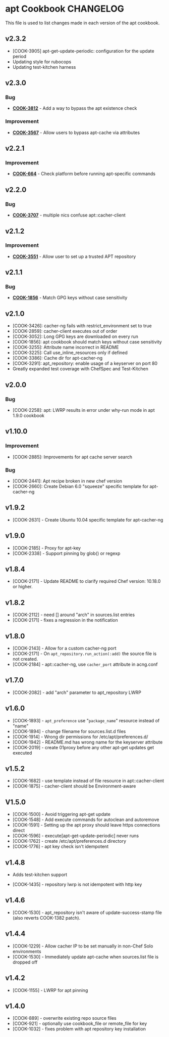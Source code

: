 apt Cookbook CHANGELOG
======================
This file is used to list changes made in each version of the apt cookbook.

v2.3.2
------
- [COOK-3905] apt-get-update-periodic: configuration for the update period
- Updating style for rubocops
- Updating test-kitchen harness


v2.3.0
------
### Bug
- **[COOK-3812](https://tickets.opscode.com/browse/COOK-3812)** - Add a way to bypass the apt existence check

### Improvement
- **[COOK-3567](https://tickets.opscode.com/browse/COOK-3567)** - Allow users to bypass apt-cache via attributes


v2.2.1
------
### Improvement
- **[COOK-664](https://tickets.opscode.com/browse/COOK-664)** - Check platform before running apt-specific commands


v2.2.0
------
### Bug
- **[COOK-3707](https://tickets.opscode.com/browse/COOK-3707)** - multiple nics confuse apt::cacher-client

v2.1.2
------
### Improvement
- **[COOK-3551](https://tickets.opscode.com/browse/COOK-3551)** - Allow user to set up a trusted APT repository

v2.1.1
------
### Bug
- **[COOK-1856](https://tickets.opscode.com/browse/COOK-1856)** - Match GPG keys without case sensitivity

v2.1.0
------
- [COOK-3426]: cacher-ng fails with restrict_environment set to true
- [COOK-2859]: cacher-client executes out of order
- [COOK-3052]: Long GPG keys are downloaded on every run
- [COOK-1856]: apt cookbook should match keys without case sensitivity
- [COOK-3255]: Attribute name incorrect in README
- [COOK-3225]: Call use_inline_resources only if defined
- [COOK-3386]: Cache dir for apt-cacher-ng
- [COOK-3291]: apt_repository: enable usage of a keyserver on port 80
- Greatly expanded test coverage with ChefSpec and Test-Kitchen

v2.0.0
------
### Bug

- [COOK-2258]: apt: LWRP results in error under why-run mode in apt 1.9.0 cookbook

v1.10.0
-------
### Improvement

- [COOK-2885]: Improvements for apt cache server search

### Bug

- [COOK-2441]: Apt recipe broken in new chef version
- [COOK-2660]: Create Debian 6.0 "squeeze" specific template for
  apt-cacher-ng

v1.9.2
------
- [COOK-2631] - Create Ubuntu 10.04 specific template for apt-cacher-ng

v1.9.0
------
- [COOK-2185] - Proxy for apt-key
- [COOK-2338] - Support pinning by glob() or regexp

v1.8.4
------
- [COOK-2171] - Update README to clarify required Chef version: 10.18.0
  or higher.

v1.8.2
------
- [COOK-2112] - need [] around "arch" in sources.list entries
- [COOK-2171] - fixes a regression in the notification

v1.8.0
------
- [COOK-2143] - Allow for a custom cacher-ng port
- [COOK-2171] - On `apt_repository.run_action(:add)` the source file
  is not created.
- [COOK-2184] - apt::cacher-ng, use `cacher_port` attribute in
  acng.conf

v1.7.0
------
- [COOK-2082] - add "arch" parameter to apt_repository LWRP

v1.6.0
------
- [COOK-1893] - `apt_preference` use "`package_name`" resource instead of "name"
- [COOK-1894] - change filename for sources.list.d files
- [COOK-1914] - Wrong dir permissions for /etc/apt/preferences.d/
- [COOK-1942] - README.md has wrong name for the keyserver attribute
- [COOK-2019] - create 01proxy before any other apt-get updates get executed

v1.5.2
------
- [COOK-1682] - use template instead of file resource in apt::cacher-client
- [COOK-1875] - cacher-client should be Environment-aware

V1.5.0
------
- [COOK-1500] - Avoid triggering apt-get update
- [COOK-1548] - Add execute commands for autoclean and autoremove
- [COOK-1591] - Setting up the apt proxy should leave https
  connections direct
- [COOK-1596] - execute[apt-get-update-periodic] never runs
- [COOK-1762] - create /etc/apt/preferences.d directory
- [COOK-1776] - apt key check isn't idempotent

v1.4.8
------
* Adds test-kitchen support
- [COOK-1435] - repository lwrp is not idempotent with http key

v1.4.6
------
- [COOK-1530] - apt_repository isn't aware of update-success-stamp
  file (also reverts COOK-1382 patch).

v1.4.4
------
- [COOK-1229] - Allow cacher IP to be set manually in non-Chef Solo
  environments
- [COOK-1530] - Immediately update apt-cache when sources.list file is dropped off

v1.4.2
------
- [COOK-1155] - LWRP for apt pinning

v1.4.0
------
- [COOK-889] - overwrite existing repo source files
- [COOK-921] - optionally use cookbook\_file or remote\_file for key
- [COOK-1032] - fixes problem with apt repository key installation

